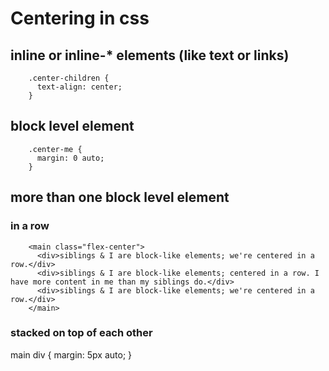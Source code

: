 Centering in css
================


inline or inline-* elements (like text or links)
------------------------------------------------

		.center-children {
		  text-align: center;
		}


block level element
-------------------

		.center-me {
		  margin: 0 auto;
		}


more than one block level element
---------------------------------

### in a row

		<main class="flex-center">
		  <div>siblings & I are block-like elements; we're centered in a row.</div>
		  <div>siblings & I are block-like elements; centered in a row. I have more content in me than my siblings do.</div>
		  <div>siblings & I are block-like elements; we're centered in a row.</div>
		</main>


### stacked on top of each other

main div {
  margin: 5px auto;
}
